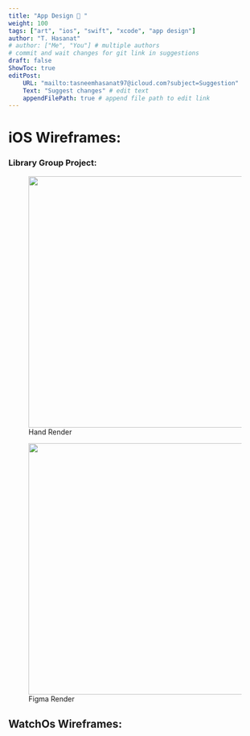 ```yaml
---
title: "App Design 📲 "
weight: 100
tags: ["art", "ios", "swift", "xcode", "app design"]
author: "T. Hasanat"
# author: ["Me", "You"] # multiple authors
# commit and wait changes for git link in suggestions
draft: false
ShowToc: true
editPost:
    URL: "mailto:tasneemhasanat97@icloud.com?subject=Suggestion"
    Text: "Suggest changes" # edit text
    appendFilePath: true # append file path to edit link
---
```

# iOS Wireframes:

### Library Group Project:

<figure>
    <img src="/gallery/app-design/ios-wireframe/library-app/handDrawn.JPG" height ="500" width ="600"/>
    <figcaption>Hand Render</figcaption>
</figure>
<figure>
    <img src="/gallery/app-design/ios-wireframe/library-app/digital.PNG" height ="500" width ="600" />
    <figcaption>Figma Render</figcaption>
</figure>


## WatchOs Wireframes:


